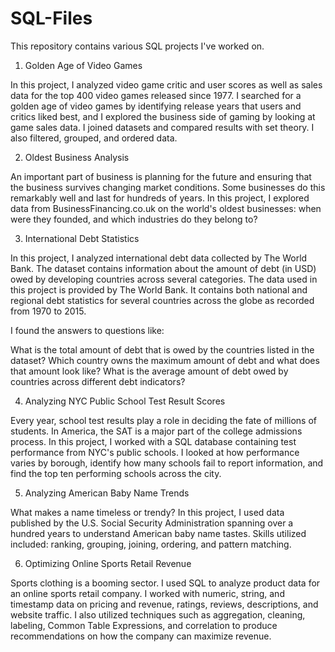 # SQL-Files
This repository contains various SQL projects I've worked on. 

1. Golden Age of Video Games

In this project, I analyzed video game critic and user scores as well as sales data for the top 400 video games released since 1977. I searched for a golden age of video games by identifying release years that users and critics liked best, and I explored the business side of gaming by looking at game sales data. I joined datasets and compared results with set theory. I also filtered, grouped, and ordered data. 

2. Oldest Business Analysis

An important part of business is planning for the future and ensuring that the business survives changing market conditions. Some businesses do this remarkably well and last for hundreds of years. In this project, I explored data from BusinessFinancing.co.uk on the world's oldest businesses: when were they founded, and which industries do they belong to?

3. International Debt Statistics

In this project, I analyzed international debt data collected by The World Bank. The dataset contains information about the amount of debt (in USD) owed by developing countries across several categories. The data used in this project is provided by The World Bank. It contains both national and regional debt statistics for several countries across the globe as recorded from 1970 to 2015.

I found the answers to questions like:

What is the total amount of debt that is owed by the countries listed in the dataset?
Which country owns the maximum amount of debt and what does that amount look like?
What is the average amount of debt owed by countries across different debt indicators?

4. Analyzing NYC Public School Test Result Scores

Every year, school test results play a role in deciding the fate of millions of students. In America, the SAT is a major part of the college admissions process. In this project, I worked with a SQL database containing test performance from NYC's public schools. I looked at how performance varies by borough, identify how many schools fail to report information, and find the top ten performing schools across the city.

5. Analyzing American Baby Name Trends

What makes a name timeless or trendy? In this project, I used data published by the U.S. Social Security Administration spanning over a hundred years to understand American baby name tastes. Skills utilized included: ranking, grouping, joining, ordering, and pattern matching.

6. Optimizing Online Sports Retail Revenue

Sports clothing is a booming sector. I used SQL to analyze product data for an online sports retail company. I worked with numeric, string, and timestamp data on pricing and revenue, ratings, reviews, descriptions, and website traffic. I also utilized techniques such as aggregation, cleaning, labeling, Common Table Expressions, and correlation to produce recommendations on how the company can maximize revenue.

